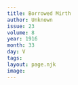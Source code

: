 ```yaml
---
title: Borrowed Mirth
author: Unknown
issue: 23
volume: 8
year: 1916
month: 33
day: V
tags:
layout: page.njk
image:
---
```


